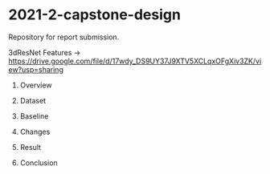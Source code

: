 # 2021-2-capstone-design


Repository for report submission.


3dResNet Features -> https://drive.google.com/file/d/17wdy_DS9UY37J9XTV5XCLqxOFgXiv3ZK/view?usp=sharing

1. Overview

2. Dataset

3. Baseline

4. Changes

5. Result

6. Conclusion

